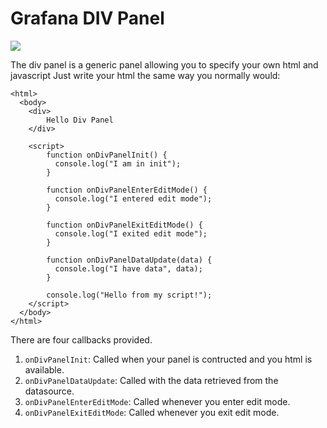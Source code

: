 # Grafana DIV Panel

![](https://raw.githubusercontent.com/srclosson/grafana-div-panel/master/src/img/screenshot1.png)

The div panel is a generic panel allowing you to specify your own html and javascript
Just write your html the same way you normally would:

```
<html>
  <body>
    <div>
        Hello Div Panel
    </div>

    <script>
        function onDivPanelInit() {
          console.log("I am in init");
        }

        function onDivPanelEnterEditMode() {
          console.log("I entered edit mode");
        }

        function onDivPanelExitEditMode() {
          console.log("I exited edit mode");
        }

        function onDivPanelDataUpdate(data) {
          console.log("I have data", data);
        }
        
        console.log("Hello from my script!");
    </script>
  </body>
</html>
```

There are four callbacks provided. 
1. `onDivPanelInit`: Called when your panel is contructed and you html is available.
2. `onDivPanelDataUpdate`: Called with the data retrieved from the datasource.
3. `onDivPanelEnterEditMode`: Called whenever you enter edit mode.
4. `onDivPanelExitEditMode`: Called whenever you exit edit mode.
